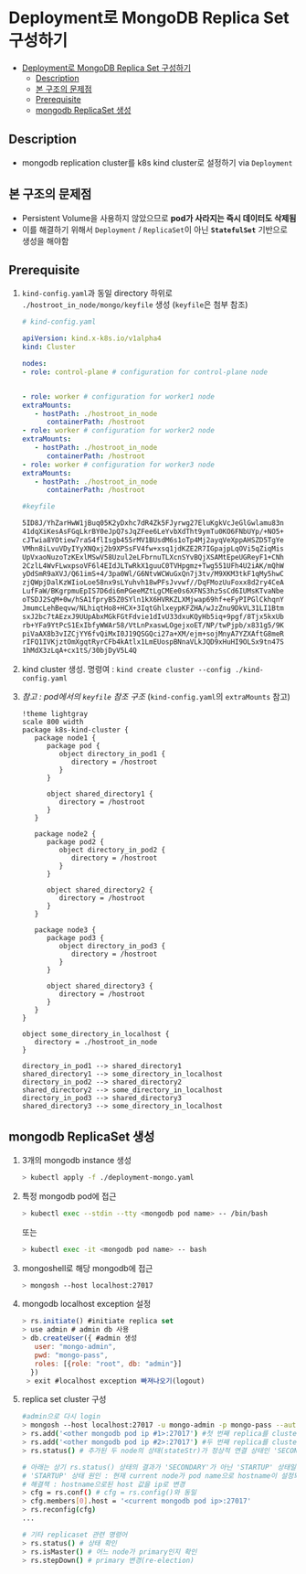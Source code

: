 # Deployment로 MongoDB Replica Set 구성하기

- [Deployment로 MongoDB Replica Set 구성하기](#deployment로-mongodb-replica-set-구성하기)
  - [Description](#description)
  - [본 구조의 문제점](#본-구조의-문제점)
  - [Prerequisite](#prerequisite)
  - [mongodb ReplicaSet 생성](#mongodb-replicaset-생성)
## Description

- mongodb replication cluster를 k8s kind cluster로 설정하기 via `Deployment`

## 본 구조의 문제점

- Persistent Volume을 사용하지 않았으므로 **pod가 사라지는 즉시 데이터도 삭제됨**
- 이를 해결하기 위해서 `Deployment` / `ReplicaSet`이 아닌 **`StatefulSet`** 기반으로 생성을 해야함

## Prerequisite

1. `kind-config.yaml`과 동일 directory 하위로 `./hostroot_in_node/mongo/keyfile` 생성 (`keyfile`은 첨부 참조)
   ```yaml
   # kind-config.yaml

   apiVersion: kind.x-k8s.io/v1alpha4
   kind: Cluster

   nodes:
   - role: control-plane # configuration for control-plane node


   - role: worker # configuration for worker1 node
   extraMounts:
      - hostPath: ./hostroot_in_node
         containerPath: /hostroot
   - role: worker # configuration for worker2 node
   extraMounts:
      - hostPath: ./hostroot_in_node
         containerPath: /hostroot
   - role: worker # configuration for worker3 node
   extraMounts:
      - hostPath: ./hostroot_in_node
         containerPath: /hostroot
   ```
   ```bash
   #keyfile

   5ID8J/YhZarHwW1jBuq05K2yDxhc7dR4Zk5FJyrwg27EluKgkVcJeGlGwlamu83n
   41dqXiKesAsFGqLkrBY0eJpQ7sJqZFee6LeYvbXdTht9ymTu0KO6FNbUYp/+NO5+
   cJTwia8YOtiew7raS4flIsgb455rMV1BUsdM6s1oTp4Mj2ayqVeXppAHSZD5TgYe
   VMhn8iLvuVDyIYyXNQxj2b9XPSsFV4fw+xsq1jdKZE2R7IGpajpLqOVi5qZiqMis
   UpVxaoNuzoTzKExlMSwV58Uzul2eLFbrnuTLXcnSYvBQjXSAMtEpeUGReyF1+CNh
   2CzlL4WvFLwxpsoVF6l4EIdJLTwRkX1guuC0TVHpgmz+Twg551UFh4U2iAK/mQhW
   yDdSmR9aXVJ/Q61imS+4/3pa0Wl/G6NtvWCWuGxQn7j3tv/M9XKM3tkF1qMy5hwC
   zjQWpjDalKzWIioLoe58nx9sLYuhvh18wPFsJvvwf//DqFMozUuFoxx8d2ry4CeA
   LufFaW/BKgrpmuEpIS7D6di6mPGeeMZtLgCMEe0s6XFNS3hz5sCd6IUMsKTvaNbe
   oTSDJ2SqM+0w/hSA1fpryB5Z0SYln1kX6HVRKZLXMjwap69hf+eFyPIPGlCkhqnY
   JmumcLehBeqvw/NLhiqtHo8+HCX+3IqtGhlxeypKFZHA/wJzZnu9DkVL31LI1Btm
   sxJ2bc7tAEzxJ9UUpAbxMGkFGtFdvie1dIvU33dxuKQyHb5iq+9pgf/8Tjx5kxUb
   rb+YFa9YtPcS1ExIbfyWWAr58/VtLnPxaswLOgejxoET/NP/twPjpb/x831g5/9K
   piVaAX8b3vIZCjYY6fvQiMxI0J19QSGQci27a+XM/ejm+sojMnyA7YZXAftG8meR
   rIFQ1IVKjztOmXgqtRyrCFb4kAtlx1LmEUospBNnaVLkJQD9xHuHI9OLSx9tn47S
   1hMdX3zLqA+cx1tS/30bjDyV5L4Q
   ```

2. kind cluster 생성. 명령여 : `kind create cluster --config ./kind-config.yaml`
3. *참고 : pod에서의 `keyfile` 참조 구조* (`kind-config.yaml`의 `extraMounts` 참고)
   ```plantuml
   !theme lightgray
   scale 800 width
   package k8s-kind-cluster {
      package node1 {
         package pod {
            object directory_in_pod1 {
               directory = /hostroot
            }
         }

         object shared_directory1 {
            directory = /hostroot
         }
      }

      package node2 {
         package pod2 {
            object directory_in_pod2 {
               directory = /hostroot
            }
         }

         object shared_directory2 {
            directory = /hostroot
         }
      }

      package node3 {
         package pod3 {
            object directory_in_pod3 {
               directory = /hostroot
            }
         }

         object shared_directory3 {
            directory = /hostroot
         }
      }
   }

   object some_directory_in_localhost {
      directory = ./hostroot_in_node
   }

   directory_in_pod1 --> shared_directory1
   shared_directory1 --> some_directory_in_localhost
   directory_in_pod2 --> shared_directory2
   shared_directory2 --> some_directory_in_localhost
   directory_in_pod3 --> shared_directory3
   shared_directory3 --> some_directory_in_localhost
   ```

## mongodb ReplicaSet 생성

1. 3개의 mongodb instance 생성

   ```bash
   > kubectl apply -f ./deployment-mongo.yaml
   ```

2. 특정 mongodb pod에 접근

   ```bash
   > kubectl exec --stdin --tty <mongodb pod name> -- /bin/bash
   ```

   또는

   ```bash
   > kubectl exec -it <mongodb pod name> -- bash
   ```

3. mongoshell로 해당 mongodb에 접근

   ```bash
   > mongosh --host localhost:27017
   ```

4. mongodb localhost exception 설정

   ```javascript
   > rs.initiate() #initiate replica set
   > use admin # admin db 사용
   > db.createUser({ #admin 생성
      user: "mongo-admin",
      pwd: "mongo-pass",
      roles: [{role: "root", db: "admin"}]
     })
    > exit #localhost exception 빠져나오기(logout)
   ```

5. replica set cluster 구성

   ```bash
   #admin으로 다시 login
   > mongosh --host localhost:27017 -u mongo-admin -p mongo-pass --authenticationDatabase admin
   > rs.add('<other mongodb pod ip #1>:27017') #첫 번째 replica를 cluster에 추가
   > rs.add('<other mongodb pod ip #2>:27017') #두 번째 replica를 cluster에 추가
   > rs.status() # 추가된 두 node의 상태(stateStr)가 정상적 연결 상태인 'SECONDARY'인지 여부 확인

   # 아래는 상기 rs.status() 상태의 결과가 'SECONDARY'가 아닌 'STARTUP' 상태일 경우 수행.
   # 'STARTUP' 상태 원인 : 현재 current node가 pod name으로 hostname이 설정되어 있는데, 타 노드가 pod name으로는 접근할 수 없기 때문
   # 해결책 : hostname으로된 host 값을 ip로 변경
   > cfg = rs.conf() # cfg = rs.config()와 동일
   > cfg.members[0].host = '<current mongodb pod ip>:27017'
   > rs.reconfig(cfg)
   ...

   # 기타 replicaset 관련 명령어
   > rs.status() # 상태 확인
   > rs.isMaster() # 어느 node가 primary인지 확인
   > rs.stepDown() # primary 변경(re-election)
   ```
